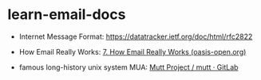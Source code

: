 # learn-email-docs

* Internet Message Format: https://datatracker.ietf.org/doc/html/rfc2822

* How Email Really Works: [7. How Email Really Works (oasis-open.org)](https://www.oasis-open.org/khelp/kmlm/user_help/html/how_email_works.html)

* famous long-history unix system MUA: [Mutt Project / mutt · GitLab](https://gitlab.com/muttmua/mutt)
